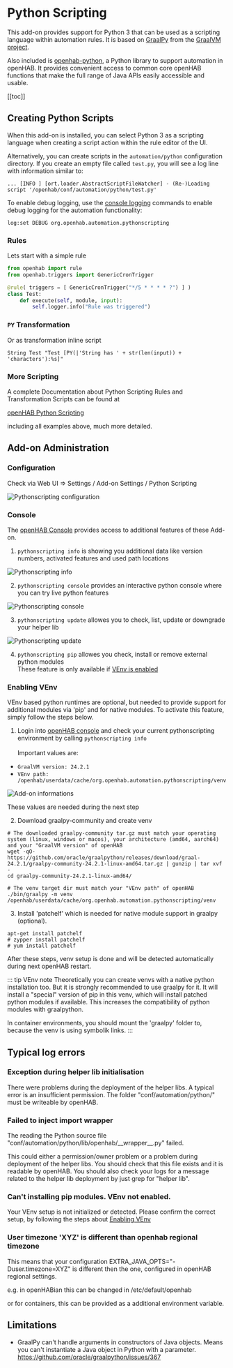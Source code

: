 # Python Scripting

This add-on provides support for Python 3 that can be used as a scripting language within automation rules.
It is based on [GraalPy](https://www.graalvm.org/python/) from the [GraalVM project](https://www.graalvm.org/).

Also included is [openhab-python](https://github.com/openhab/openhab-python), a Python library to support automation in openHAB.
It provides convenient access to common core openHAB functions that make the full range of Java APIs easily accessible and usable.

[[toc]]

## Creating Python Scripts

When this add-on is installed, you can select Python 3 as a scripting language when creating a script action within the rule editor of the UI.

Alternatively, you can create scripts in the `automation/python` configuration directory.
If you create an empty file called `test.py`, you will see a log line with information similar to:

```text
... [INFO ] [ort.loader.AbstractScriptFileWatcher] - (Re-)Loading script '/openhab/conf/automation/python/test.py'
```

To enable debug logging, use the [console logging](https://openhab.org/docs/administration/logging.html) commands to
enable debug logging for the automation functionality:

```text
log:set DEBUG org.openhab.automation.pythonscripting
```

### Rules

Lets start with a simple rule

```python
from openhab import rule
from openhab.triggers import GenericCronTrigger

@rule( triggers = [ GenericCronTrigger("*/5 * * * * ?") ] )
class Test:
    def execute(self, module, input):
        self.logger.info("Rule was triggered")
```

### `PY` Transformation

Or as transformation inline script

```text
String Test "Test [PY(|'String has ' + str(len(input)) + 'characters'):%s]"
```

### More Scripting

A complete Documentation about Python Scripting Rules and Transformation Scripts can be found at

[openHAB Python Scripting](https://github.com/openhab/openhab-python/blob/main/README.md)

including all examples above, much more detailed.

## Add-on Administration

### Configuration

Check via Web UI => Settings / Add-on Settings / Python Scripting

![Pythonscripting configuration](doc/pythonscripting_configuration.png)

### Console

The [openHAB Console](https://www.openhab.org/docs/administration/console.html) provides access to additional features of these Add-on.

1. `pythonscripting info` is showing you additional data like version numbers, activated features and used path locations

![Pythonscripting info](doc/console_pythonscripting_info.png)

2. `pythonscripting console` provides an interactive python console where you can try live python features

![Pythonscripting console](doc/console_pythonscripting_console.png)

3. `pythonscripting update` allowes you to check, list, update or downgrade your helper lib

![Pythonscripting update](doc/console_pythonscripting_update.png)

4. `pythonscripting pip` allowes you check, install or remove external python modules<br/>These feature is only available if [VEnv is enabled](#enabling-venv)

### Enabling VEnv

VEnv based python runtimes are optional, but needed to provide support for additional modules via 'pip' and for native modules. To activate this feature, simply follow the steps below.

1. Login into [openHAB console](https://www.openhab.org/docs/administration/console.html) and check your current pythonscripting environment by calling `pythonscripting info`<br/><br/>Important values are:

- `GraalVM version: 24.2.1`
- `VEnv path: /openhab/userdata/cache/org.openhab.automation.pythonscripting/venv`

![Add-on informations](doc/venv_info.png)

These values are needed during the next step

2. Download graalpy-community and create venv

```shell
# The downloaded graalpy-community tar.gz must match your operating system (linux, windows or macos), your architecture (amd64, aarch64) and your "GraalVM version" of openHAB
wget -qO- https://github.com/oracle/graalpython/releases/download/graal-24.2.1/graalpy-community-24.2.1-linux-amd64.tar.gz | gunzip | tar xvf -
cd graalpy-community-24.2.1-linux-amd64/

# The venv target dir must match your "VEnv path" of openHAB
./bin/graalpy -m venv /openhab/userdata/cache/org.openhab.automation.pythonscripting/venv
```

3. Install 'patchelf' which is needed for native module support in graalpy (optional).

```
apt-get install patchelf
# zypper install patchelf
# yum install patchelf
```

After these steps, venv setup is done and will be detected automatically during next openHAB restart.

::: tip VEnv note
Theoretically you can create venvs with a native python installation too. But it is strongly recommended to use graalpy for it. It will install a "special" version of pip in this venv, which will install patched python modules if available. This increases the compatibility of python modules with graalpython.

In container environments, you should mount the 'graalpy' folder to, because the venv is using symbolik links.
:::

## Typical log errors

### Exception during helper lib initialisation

There were problems during the deployment of the helper libs.
A typical error is an insufficient permission.
The folder "conf/automation/python/" must be writeable by openHAB.

### Failed to inject import wrapper

The reading the Python source file "conf/automation/python/lib/openhab/\_\_wrapper\_\_.py" failed.

This could either a permission/owner problem or a problem during deployment of the helper libs.
You should check that this file exists and it is readable by openHAB.
You should also check your logs for a message related to the helper lib deployment by just grep for "helper lib".

### Can't installing pip modules. VEnv not enabled.

Your VEnv setup is not initialized or detected. Please confirm the correct setup, by following the steps about [Enabling VEnv](#enabling-venv)

### User timezone 'XYZ' is different than openhab regional timezone

This means that your configuration EXTRA_JAVA_OPTS="-Duser.timezone=XYZ" is different then the one, configured in openHAB regional settings.

e.g. in openHABian this can be changed in /etc/default/openhab

or for containers, this can be provided as a additional environment variable.

## Limitations

- GraalPy can't handle arguments in constructors of Java objects. Means you can't instantiate a Java object in Python with a parameter. https://github.com/oracle/graalpython/issues/367
